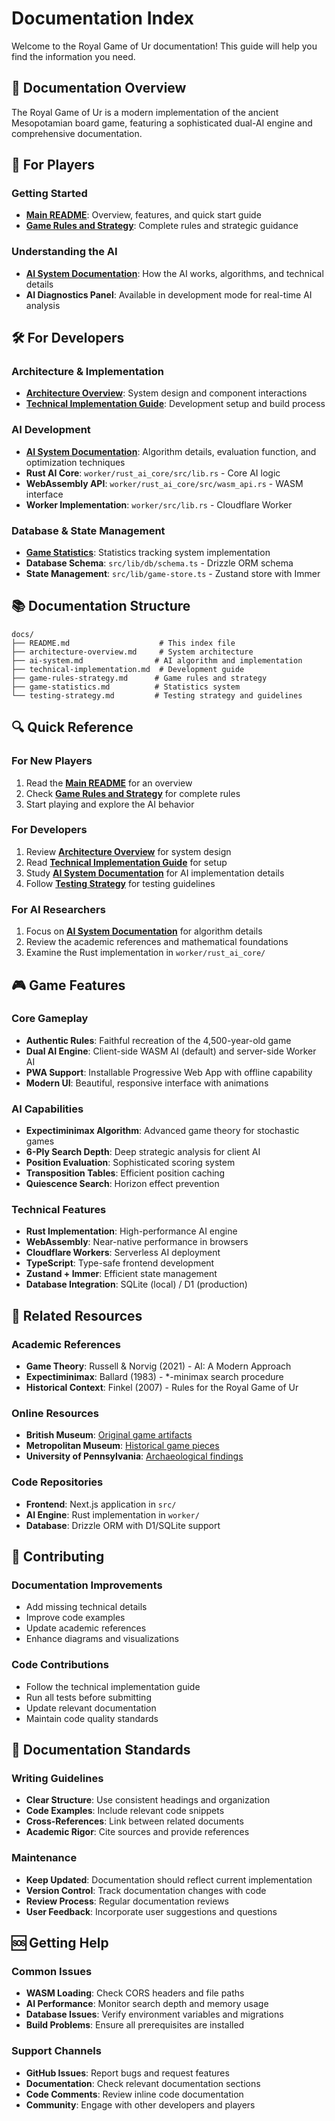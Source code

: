 # Documentation Index

Welcome to the Royal Game of Ur documentation! This guide will help you find the information you need.

## 📖 Documentation Overview

The Royal Game of Ur is a modern implementation of the ancient Mesopotamian board game, featuring a sophisticated dual-AI engine and comprehensive documentation.

## 🎯 For Players

### Getting Started

- **[Main README](../README.md)**: Overview, features, and quick start guide
- **[Game Rules and Strategy](./game-rules-strategy.md)**: Complete rules and strategic guidance

### Understanding the AI

- **[AI System Documentation](./ai-system.md)**: How the AI works, algorithms, and technical details
- **AI Diagnostics Panel**: Available in development mode for real-time AI analysis

## 🛠️ For Developers

### Architecture & Implementation

- **[Architecture Overview](./architecture-overview.md)**: System design and component interactions
- **[Technical Implementation Guide](./technical-implementation.md)**: Development setup and build process

### AI Development

- **[AI System Documentation](./ai-system.md)**: Algorithm details, evaluation function, and optimization techniques
- **Rust AI Core**: `worker/rust_ai_core/src/lib.rs` - Core AI logic
- **WebAssembly API**: `worker/rust_ai_core/src/wasm_api.rs` - WASM interface
- **Worker Implementation**: `worker/src/lib.rs` - Cloudflare Worker

### Database & State Management

- **[Game Statistics](./game-statistics.md)**: Statistics tracking system implementation
- **Database Schema**: `src/lib/db/schema.ts` - Drizzle ORM schema
- **State Management**: `src/lib/game-store.ts` - Zustand store with Immer

## 📚 Documentation Structure

```
docs/
├── README.md                    # This index file
├── architecture-overview.md     # System architecture
├── ai-system.md                # AI algorithm and implementation
├── technical-implementation.md  # Development guide
├── game-rules-strategy.md      # Game rules and strategy
├── game-statistics.md          # Statistics system
└── testing-strategy.md         # Testing strategy and guidelines
```

## 🔍 Quick Reference

### For New Players

1. Read the **[Main README](../README.md)** for an overview
2. Check **[Game Rules and Strategy](./game-rules-strategy.md)** for complete rules
3. Start playing and explore the AI behavior

### For Developers

1. Review **[Architecture Overview](./architecture-overview.md)** for system design
2. Read **[Technical Implementation Guide](./technical-implementation.md)** for setup
3. Study **[AI System Documentation](./ai-system.md)** for AI implementation details
4. Follow **[Testing Strategy](./testing-strategy.md)** for testing guidelines

### For AI Researchers

1. Focus on **[AI System Documentation](./ai-system.md)** for algorithm details
2. Review the academic references and mathematical foundations
3. Examine the Rust implementation in `worker/rust_ai_core/`

## 🎮 Game Features

### Core Gameplay

- **Authentic Rules**: Faithful recreation of the 4,500-year-old game
- **Dual AI Engine**: Client-side WASM AI (default) and server-side Worker AI
- **PWA Support**: Installable Progressive Web App with offline capability
- **Modern UI**: Beautiful, responsive interface with animations

### AI Capabilities

- **Expectiminimax Algorithm**: Advanced game theory for stochastic games
- **6-Ply Search Depth**: Deep strategic analysis for client AI
- **Position Evaluation**: Sophisticated scoring system
- **Transposition Tables**: Efficient position caching
- **Quiescence Search**: Horizon effect prevention

### Technical Features

- **Rust Implementation**: High-performance AI engine
- **WebAssembly**: Near-native performance in browsers
- **Cloudflare Workers**: Serverless AI deployment
- **TypeScript**: Type-safe frontend development
- **Zustand + Immer**: Efficient state management
- **Database Integration**: SQLite (local) / D1 (production)

## 🔗 Related Resources

### Academic References

- **Game Theory**: Russell & Norvig (2021) - AI: A Modern Approach
- **Expectiminimax**: Ballard (1983) - \*-minimax search procedure
- **Historical Context**: Finkel (2007) - Rules for the Royal Game of Ur

### Online Resources

- **British Museum**: [Original game artifacts](https://www.britishmuseum.org/collection/object/W_1928-1010-378)
- **Metropolitan Museum**: [Historical game pieces](https://www.metmuseum.org/art/collection/search/329072)
- **University of Pennsylvania**: [Archaeological findings](https://www.penn.museum/collections/object/30-12-702)

### Code Repositories

- **Frontend**: Next.js application in `src/`
- **AI Engine**: Rust implementation in `worker/`
- **Database**: Drizzle ORM with D1/SQLite support

## 🤝 Contributing

### Documentation Improvements

- Add missing technical details
- Improve code examples
- Update academic references
- Enhance diagrams and visualizations

### Code Contributions

- Follow the technical implementation guide
- Run all tests before submitting
- Update relevant documentation
- Maintain code quality standards

## 📝 Documentation Standards

### Writing Guidelines

- **Clear Structure**: Use consistent headings and organization
- **Code Examples**: Include relevant code snippets
- **Cross-References**: Link between related documents
- **Academic Rigor**: Cite sources and provide references

### Maintenance

- **Keep Updated**: Documentation should reflect current implementation
- **Version Control**: Track documentation changes with code
- **Review Process**: Regular documentation reviews
- **User Feedback**: Incorporate user suggestions and questions

## 🆘 Getting Help

### Common Issues

- **WASM Loading**: Check CORS headers and file paths
- **AI Performance**: Monitor search depth and memory usage
- **Database Issues**: Verify environment variables and migrations
- **Build Problems**: Ensure all prerequisites are installed

### Support Channels

- **GitHub Issues**: Report bugs and request features
- **Documentation**: Check relevant documentation sections
- **Code Comments**: Review inline code documentation
- **Community**: Engage with other developers and players
